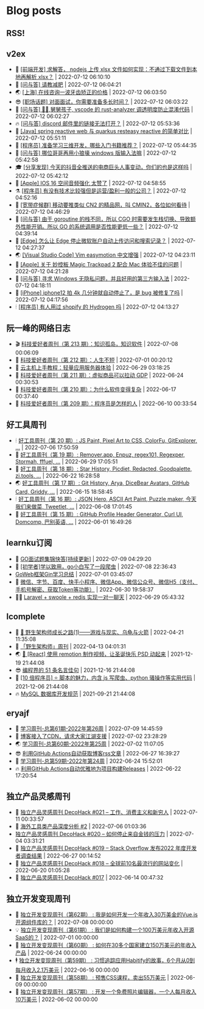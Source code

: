 # Blog posts
## RSS!



## v2ex

<!-- v2ex:START  -->
- 🫶 [[前端开发] 求解答， nodejs 上传 xlsx 文件如何实现：不通过下载文件到本地再解析 xlsx？](https://www.v2ex.com/t/865661#reply0) | 2022-07-12 06:10:10 
- 🧰 [[问与答] 请教减肥](https://www.v2ex.com/t/865658#reply0) | 2022-07-12 06:04:21 
- 🌏 [[上海] 在线咨询一波牙齿矫正的价格](https://www.v2ex.com/t/865656#reply2) | 2022-07-12 06:03:50 
- 😎 [[职场话题] 对面面试，你需要准备多长时间？](https://www.v2ex.com/t/865655#reply0) | 2022-07-12 06:03:22 
- 💂 [[问与答] 🙇‍♀️,舅舅孩子, vscode 的 rust-analyzer 调透明度防止混淆代码](https://www.v2ex.com/t/865654#reply0) | 2022-07-12 06:02:27 
- 🔥 [[问与答] discord 邮件里的链接无法打开？](https://www.v2ex.com/t/865653#reply0) | 2022-07-12 05:53:36 
- 🦅 [[Java] spring reactive web 与 quarkus resteasy reactive 的简单对比](https://www.v2ex.com/t/865652#reply0) | 2022-07-12 05:51:11 
- 🙉 [[程序员] 准备学习三维开发，哪些入门书籍推荐？](https://www.v2ex.com/t/865651#reply2) | 2022-07-12 05:44:35 
- 💫 [[问与答] 哪位哥哥再用小狼壕 windows 版输入法嘛](https://www.v2ex.com/t/865650#reply0) | 2022-07-12 05:42:58 
- 🎓 [[分享发现] 今天的抖音全推送的电商巨头人事变动，你们的也是这样吗](https://www.v2ex.com/t/865649#reply2) | 2022-07-12 05:42:12 
- 🗽 [[Apple] IOS 16 空间音频强化 太赞了](https://www.v2ex.com/t/865645#reply8) | 2022-07-12 04:58:55 
- ⚗️ [[程序员] 有没有技术比较强但是运营/盈利一般的公司？](https://www.v2ex.com/t/865644#reply18) | 2022-07-12 04:52:16 
- 🦍 [[宽带症候群] 移动要推类似 CN2 的精品网，叫 CMIN2，各位如何看待](https://www.v2ex.com/t/865643#reply8) | 2022-07-12 04:46:29 
- 🤩 [[问与答] 由于 goroutine 的栈不同，所以 CGO 时需要发生栈切换、导致额外性能开销。所以 GO 的系统调用是否性能更低一些？](https://www.v2ex.com/t/865642#reply0) | 2022-07-12 04:39:14 
- 🙉 [[Edge] 怎么让 Edge 停止微软账户自动上传访问和搜索记录？](https://www.v2ex.com/t/865639#reply2) | 2022-07-12 04:27:37 
- 🌏 [[Visual Studio Code] Vim easymotion 中文增强](https://www.v2ex.com/t/865637#reply1) | 2022-07-12 04:23:11 
- 🐘 [[Apple] 关于 妙控板 Magic Trackpad 2 配合 Mac 体验不佳的问题](https://www.v2ex.com/t/865636#reply11) | 2022-07-12 04:21:28 
- 🧰 [[问与答] 寻求 Windows 无隐私问题，并且好用的第三方输入法](https://www.v2ex.com/t/865634#reply6) | 2022-07-12 04:18:11 
- 💃 [[iPhone] iphone12 拍 4k 几分钟就自动停止了，是 bug 被修复了吗](https://www.v2ex.com/t/865633#reply0) | 2022-07-12 04:17:56 
- 🕯 [[程序员] 有人用过 shopify 的 Hydrogen 吗](https://www.v2ex.com/t/865631#reply3) | 2022-07-12 04:13:27 <!-- v2ex:END -->

## 阮一峰的网络日志

<!-- ruanyf:START -->
- 🎬 [科技爱好者周刊（第 213 期）：知识孤岛，知识软件](http://www.ruanyifeng.com/blog/2022/07/weekly-issue-213.html) | 2022-07-08 00:06:09 
- 💄 [科技爱好者周刊（第 212 期）：人生不短](http://www.ruanyifeng.com/blog/2022/07/weekly-issue-212.html) | 2022-07-01 00:20:12 
- 🐎 [云主机上手教程：轻量应用服务器体验](http://www.ruanyifeng.com/blog/2022/06/cloud-server-getting-started-tutorial.html) | 2022-06-29 03:18:25 
- 🤔 [科技爱好者周刊（第 211 期）：虚拟商品可以拉动 GDP](http://www.ruanyifeng.com/blog/2022/06/weekly-issue-211.html) | 2022-06-24 00:30:53 
- 🧠 [科技爱好者周刊（第 210 期）：为什么软件变得复杂](http://www.ruanyifeng.com/blog/2022/06/weekly-issue-210.html) | 2022-06-17 00:37:40 
- 🎃 [科技爱好者周刊（第 209 期）：程序员是怎样的人](http://www.ruanyifeng.com/blog/2022/06/weekly-issue-209.html) | 2022-06-10 00:33:54 <!-- ruanyf:END -->

## 好工具周刊

<!-- bestxtools:START -->
- 🕯 [好工具周刊（第 20 期）: JS Paint, Pixel Art to CSS, ColorFu, GitExplorer, ...](https://discuss-cn.bestxtools.com/d/57/1) | 2022-07-06 17:50:59 
- 🦩 [好工具周刊（第 19 期）: Remover.app, Enpuz, regex101, Regexper, Stormah, fffuel, ...](https://discuss-cn.bestxtools.com/d/56/1) | 2022-06-29 17:05:51 
- 🦄 [好工具周刊（第 18 期）: Star History, Picdiet, Redacted, Goodpalette, zi.tools, ...](https://discuss-cn.bestxtools.com/d/47/1) | 2022-06-22 16:28:58 
- 🌏 [好工具周刊（第 17 期）: Git History, Arya, DiceBear Avatars, GitHub Card, Griddy, ...](https://discuss-cn.bestxtools.com/d/43/1) | 2022-06-15 18:58:45 
- 🕯 [好工具周刊（第 16 期）: JSON Hero, ASCII Art Paint, Puzzle maker, 今天我们来做菜, Tweetlet, ...](https://discuss-cn.bestxtools.com/d/42/1) | 2022-06-08 17:01:45 
- 📝 [好工具周刊（第 15 期）: GitHub Profile Header Generator, Curl UI, Domcomp, 巴别英语, ...](https://discuss-cn.bestxtools.com/d/40/1) | 2022-06-01 16:49:26 <!-- bestxtools:END -->


## learnku订阅

<!-- learnku:START -->
- 🦅 [GO面试题集锦快答[持续更新]](https://learnku.com/articles/69250) | 2022-07-09 04:29:20 
- 🦅 [[初学者]学以致用，go小白写了一段爬虫](https://learnku.com/go/t/69522) | 2022-07-08 22:36:43 
-  [GoWeb框架Gin学习总结](https://learnku.com/articles/69259) | 2022-07-01 03:45:07 
- 🌈 [微信、字节、百度、快手小程序、微信App、微信公众号、微信H5（支付、手机号解密、获取Token等功能）](https://learnku.com/articles/69235) | 2022-06-30 19:58:37 
- 🧑‍🏫 [Laravel + swoole + redis 实现一对一聊天](https://learnku.com/articles/69154) | 2022-06-29 05:43:32 <!-- learnku:END -->



## lcomplete

<!-- lcomplete:START -->
- 🫶 [🐒 野生架构师成长之路&lpar;1&rpar;——游戏与现实、乌龟与火箭](http://codelc.com/post/growup/s01/) | 2022-04-21 11:35:08 
- 🧰 [「野生架构师」周刊](http://codelc.com/post/essay/%E9%87%8E%E7%94%9F%E6%9E%B6%E6%9E%84%E5%B8%88%E5%91%A8%E5%88%8A%E4%BB%8B%E7%BB%8D/) | 2022-04-13 04:01:31 
- 🌏 [🎄 [React] 使用 remotion 制作视频，让圣诞快乐 PSD 动起来](http://codelc.com/post/dev/js/remotion/) | 2021-12-19 21:44:08 
- 😎 [编程界的 51 条名言佳句](http://codelc.com/post/dev/thinking/quotes/) | 2021-12-16 21:44:08 
- 💂 [[10 倍程序员] ⭐ 脚本的魅力，内含 js 写爬虫、python 骚操作等实用代码](http://codelc.com/post/dev/10x/script/) | 2021-12-06 21:44:08 
- 🔥 [MySQL 数据库开发规范](http://codelc.com/post/dev/db/mysql_standard/) | 2021-09-21 21:44:08 <!-- lcomplete:END -->

## eryajf

<!-- eryajf:START -->
- 🫶 [学习周刊-总第61期-2022年第26周](https://wiki.eryajf.net/pages/703307/) | 2022-07-09 14:45:59 
- 🧰 [博客接入了CDN，请求大家江湖支援](https://wiki.eryajf.net/pages/5f559d/) | 2022-07-02 23:28:29 
- 🌏 [学习周刊-总第60期-2022年第25周](https://wiki.eryajf.net/pages/bff449/) | 2022-07-02 11:07:05 
- 😎 [利用GitHub Actions自动获取博客rss文章](https://wiki.eryajf.net/pages/1b1ba3/) | 2022-06-27 16:39:27 
- 💂 [学习周刊-总第59期-2022年第24周](https://wiki.eryajf.net/pages/b0bdd0/) | 2022-06-24 15:52:01 
- 🔥 [利用GitHub Actions自动优雅地为项目构建Releases](https://wiki.eryajf.net/pages/f3e878/) | 2022-06-22 17:20:54 <!-- eryajf:END -->



## 独立产品灵感周刊

<!-- DecoHack:START -->
- 🦣 [独立产品灵感周刊 DecoHack #021 – 工作、消费主义和新穷人](https://www.decohack.com/Post/753) | 2022-07-11 00:33:57 
- 🤡 [海外工具类产品深度分析 #2](https://www.decohack.com/Post/746) | 2022-07-06 01:03:36 
-  [独立产品灵感周刊 DecoHack #020 – 如何停止来自金钱的压力](https://www.decohack.com/Post/728) | 2022-07-04 03:31:21 
- 🐲 [独立产品灵感周刊 DecoHack #019 – Stack Overflow 发布2022 年度开发者调查结果](https://www.decohack.com/Post/699) | 2022-06-27 00:14:52 
- 🦅 [独立产品灵感周刊 DecoHack #018 – 全球前10名最流行的网站变化](https://www.decohack.com/Post/680) | 2022-06-20 01:05:28 
- 🧰 [独立产品灵感周刊 DecoHack #017](https://www.decohack.com/Post/663) | 2022-06-14 00:47:32 <!-- DecoHack:END -->

## 独立开发变现周刊

<!-- easyindie:START -->
- 💂 [独立开发变现周刊（第62期） : 我是如何开发一个年收入30万美金的Vue.js开源组件库的？](https://www.ezindie.com/weekly/issue-62) | 2022-07-08 00:00:00 
- 💡 [独立开发变现周刊（第61期） : 我们是如何构建一个100万美元年收入开源SaaS的？](https://www.ezindie.com/weekly/issue-61) | 2022-07-01 00:00:00 
- 🌋 [独立开发变现周刊（第60期） : 如何在30多个国家建立150万美元的年收入产品](https://www.ezindie.com/weekly/issue-60) | 2022-06-24 00:00:00 
- 🕴 [独立开发变现周刊（第59期） : 习惯追踪应用Habitify的故事，6个月从0到每月收入2.1万美元](https://www.ezindie.com/weekly/issue-59) | 2022-06-16 00:00:00 
- 🎊 [独立开发变现周刊（第58期） : 预售CSS课程，卖出55万美元](https://www.ezindie.com/weekly/issue-58) | 2022-06-09 00:00:00 
- 🤔 [独立开发变现周刊（第57期） : 开发一个免费照片编辑器，一个人每月收入10万美元](https://www.ezindie.com/weekly/issue-57) | 2022-06-02 00:00:00 <!-- easyindie:END -->



